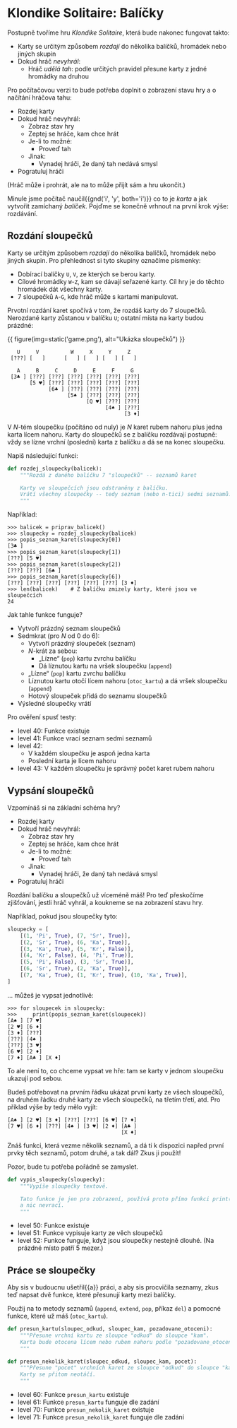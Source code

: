 # Klondike Solitaire: Balíčky

Postupně tvoříme hru *Klondike Solitaire*, která bude nakonec fungovat takto:

* Karty se určitým způsobem *rozdají* do několika balíčků, hromádek nebo
  jiných skupin
* Dokud hráč *nevyhrál*:
  * Hráč *udělá tah*: podle určitých pravidel přesune karty z jedné hromádky
    na druhou

Pro počítačovou verzi to bude potřeba doplnit o zobrazení stavu hry
a o načítání hráčova tahu:

* Rozdej karty
* Dokud hráč nevyhrál:
  * Zobraz stav hry
  * Zeptej se hráče, kam chce hrát
  * Je-li to možné:
    * Proveď tah
  * Jinak:
    * Vynadej hráči, že daný tah nedává smysl
* Pogratuluj hráči

(Hráč může i prohrát, ale na to může přijít sám a hru ukončit.)

Minule jsme počítač naučil{{gnd('i', 'y', both='i')}} co to je *karta*
a jak vytvořit zamíchaný *balíček*.
Pojďme se konečně vrhnout na první krok výše: rozdávání.


## Rozdání sloupečků

Karty se určitým způsobem *rozdají* do několika balíčků, hromádek nebo
jiných skupin.
Pro přehlednost si tyto skupiny označíme písmenky:

* Dobírací balíčky `U`, `V`, ze kterých se berou karty.
* Cílové hromádky `W`-`Z`, kam se dávají seřazené karty. Cíl hry je do těchto
  hromádek dát všechny karty.
* 7 sloupečků `A`-`G`, kde hráč může s kartami manipulovat.

Prvotní rozdání karet spočívá v tom, že rozdáš karty do 7 sloupečků.
Nerozdané karty zůstanou v balíčku `U`; ostatní místa na karty budou prázdné:

{{ figure(img=static('game.png'), alt="Ukázka sloupečků") }}

```plain
   U     V          W     X     Y     Z
 [???] [   ]      [   ] [   ] [   ] [   ]

   A     B     C     D     E     F     G
 [3♣ ] [???] [???] [???] [???] [???] [???]
       [5 ♥] [???] [???] [???] [???] [???]
             [6♣ ] [???] [???] [???] [???]
                   [5♠ ] [???] [???] [???]
                         [Q ♥] [???] [???]
                               [4♠ ] [???]
                                     [3 ♦]
```

V <var>N</var>-tém sloupečku (počítáno od nuly) je <var>N</var>
karet rubem nahoru plus jedna karta lícem nahoru.
Karty do sloupečků se z balíčku rozdávají postupně: vždy se lízne
vrchní (poslední) karta z balíčku a dá se na konec sloupečku.


Napiš následující funkci:

```python
def rozdej_sloupecky(balicek):
    """Rozdá z daného balíčku 7 "sloupečků" -- seznamů karet

    Karty ve sloupečcích jsou odstraněny z balíčku.
    Vrátí všechny sloupečky -- tedy seznam (nebo n-tici) sedmi seznamů.
    """
```

Například:

```pycon
>>> balicek = priprav_balicek()
>>> sloupecky = rozdej_sloupecky(balicek)
>>> popis_seznam_karet(sloupecky[0])
[3♣ ]
>>> popis_seznam_karet(sloupecky[1])
[???] [5 ♥]
>>> popis_seznam_karet(sloupecky[2])
[???] [???] [6♣ ]
>>> popis_seznam_karet(sloupecky[6])
[???] [???] [???] [???] [???] [???] [3 ♦]
>>> len(balicek)    # Z balíčku zmizely karty, které jsou ve sloupečcích
24
```

Jak tahle funkce funguje?

* Vytvoří prázdný seznam sloupečků
* Sedmkrat (pro <var>N</var> od 0 do 6):
  * Vytvoří prázdný sloupeček (seznam)
  * <var>N</var>-krát za sebou:
    * „Lízne“ (`pop`) kartu zvrchu balíčku
    * Dá líznutou kartu na vršek sloupečku (`append`)
  * „Lízne“ (`pop`) kartu zvrchu balíčku
  * Líznutou kartu otočí lícem nahoru (`otoc_kartu`)
    a dá vršek sloupečku (`append`)
  * Hotový sloupeček přidá do seznamu sloupečků
* Výsledné sloupečky vrátí

Pro ověření spusť testy:

* level 40: Funkce existuje
* level 41: Funkce vrací seznam sedmi seznamů
* level 42:
  * V každém sloupečku je aspoň jedna karta
  * Poslední karta je lícem nahoru
* level 43: V každém sloupečku je správný počet karet rubem nahoru


## Vypsání sloupečků

Vzpomínáš si na základní schéma hry?

* Rozdej karty
* Dokud hráč nevyhrál:
  * Zobraz stav hry
  * Zeptej se hráče, kam chce hrát
  * Je-li to možné:
    * Proveď tah
  * Jinak:
    * Vynadej hráči, že daný tah nedává smysl
* Pogratuluj hráči

Rozdání balíčku a sloupečků už víceméně máš!
Pro teď přeskočíme zjišťování, jestli hráč vyhrál, a koukneme se na zobrazení
stavu hry.

Například, pokud jsou sloupečky tyto:

```python
sloupecky = [
    [(1, 'Pi', True), (7, 'Sr', True)],
    [(2, 'Sr', True), (6, 'Ka', True)],
    [(3, 'Ka', True), (5, 'Kr', False)],
    [(4, 'Kr', False), (4, 'Pi', True)],
    [(5, 'Pi', False), (3, 'Sr', True)],
    [(6, 'Sr', True), (2, 'Ka', True)],
    [(7, 'Ka', True), (1, 'Kr', True), (10, 'Ka', True)],
]
```

… můžeš je vypsat jednotlivě:


```pycon
>>> for sloupecek in sloupecky:
>>>     print(popis_seznam_karet(sloupecek))
[A♠ ] [7 ♥]
[2 ♥] [6 ♦]
[3 ♦] [???]
[???] [4♠ ]
[???] [3 ♥]
[6 ♥] [2 ♦]
[7 ♦] [A♣ ] [X ♦]
```

To ale není to, co chceme vypsat ve hře: tam se karty v jednom sloupečku
ukazují pod sebou.

Budeš potřebovat na prvním řádku ukázat první karty ze všech sloupečků,
na druhém řádku druhé karty ze všech sloupečků, na třetím třetí, atd.
Pro příklad výše by tedy mělo vyjít:


```plain
[A♠ ] [2 ♥] [3 ♦] [???] [???] [6 ♥] [7 ♦]
[7 ♥] [6 ♦] [???] [4♠ ] [3 ♥] [2 ♦] [A♣ ]
                                    [X ♦]
```

Znáš funkci, která vezme několik seznamů, a dá ti k dispozici napřed první
prvky těch seznamů, potom druhé, a tak dál?
Zkus ji použít!

Pozor, bude tu potřeba pořádně se zamyslet.

```python
def vypis_sloupecky(sloupecky):
    """Vypíše sloupečky textově.

    Tato funkce je jen pro zobrazení, používá proto přímo funkci print()
    a nic nevrací.
    """
```

* level 50: Funkce existuje
* level 51: Funkce vypisuje karty ze věch sloupečků
* level 52: Funkce funguje, když jsou sloupečky nestejně dlouhé. (Na prázdné místo patří 5 mezer.)


## Práce se sloupečky

Aby sis v budoucnu ušetřil{{a}} práci, a aby sis procvičila seznamy,
zkus teď napsat dvě funkce, které přesunují karty mezi balíčky.

Použij na to metody seznamů (`append`, `extend`, `pop`, příkaz `del`)
a pomocné funkce, které už máš (`otoc_kartu`).

```python
def presun_kartu(sloupec_odkud, sloupec_kam, pozadovane_otoceni):
    """Přesune vrchní kartu ze sloupce "odkud" do sloupce "kam".
    Karta bude otocena lícem nebo rubem nahoru podle "pozadovane_otoceni".
    """

def presun_nekolik_karet(sloupec_odkud, sloupec_kam, pocet):
    """Přesune "pocet" vrchních karet ze sloupce "odkud" do sloupce "kam".
    Karty se přitom neotáčí.
    """
```

* level 60: Funkce `presun_kartu` existuje
* level 61: Funkce `presun_kartu` funguje dle zadání
* level 70: Funkce `presun_nekolik_karet` existuje
* level 71: Funkce `presun_nekolik_karet` funguje dle zadání
